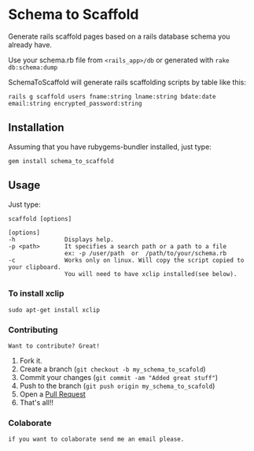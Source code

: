 # Schema to Scaffold

Generate rails scaffold pages based on a rails database schema you already have.

Use your schema.rb file from `<rails_app>/db` or generated with `rake db:schema:dump`


SchemaToScaffold will generate rails scaffolding scripts by table like this:

    rails g scaffold users fname:string lname:string bdate:date email:string encrypted_password:string


## Installation

Assuming that you have rubygems-bundler installed, just type:

    gem install schema_to_scaffold


## Usage

Just type:

    scaffold [options]
    
	[options]
    -h				Displays help.
	-p <path>		It specifies a search path or a path to a file 
					ex: -p /user/path  or  /path/to/your/schema.rb
	-c				Works only on linux. Will copy the script copied to your clipboard.
					You will need to have xclip installed(see below).

### To install xclip

    sudo apt-get install xclip
    
### Contributing

	Want to contribute? Great!

1. Fork it.
2. Create a branch (`git checkout -b my_schema_to_scafold`)
3. Commit your changes (`git commit -am "Added great stuff"`)
4. Push to the branch (`git push origin my_schema_to_scafold`)
5. Open a [Pull Request][1]
6. That's all!! 

[1]: http://github.com/frenesim/schema_to_scaffold/pulls

### Colaborate

	if you want to colaborate send me an email please. 
